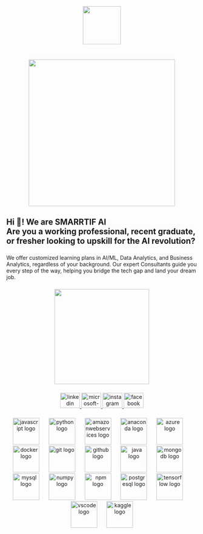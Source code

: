 
<!--
**smarrtifai/smarrtifai** is a ✨ _special_ ✨ repository because its `README.md` (this file) appears on your GitHub profile.

Here are some ideas to get you started:

- 🔭 I’m currently working on ...
- 🌱 I’m currently learning ...
- 👯 I’m looking to collaborate on ...
- 🤔 I’m looking for help with ...
- 💬 Ask me about ...
- 📫 How to reach me: ...
- 😄 Pronouns: ...
- ⚡ Fun fact: ...
-->
<div align="center">
  <img height="100" src="https://smarrtifai.com/wp-content/uploads/2024/09/Smarrtifai_FINAL_19th-Sept--600x600.png"  />
</div>

###

<br clear="both">

<div align="center">
  <img height="386" src="https://scontent.fdel3-4.fna.fbcdn.net/v/t39.30808-6/468056774_122130502670385943_747945816873995079_n.jpg?_nc_cat=108&ccb=1-7&_nc_sid=cc71e4&_nc_ohc=gXZrCkuJtGIQ7kNvwGO7ghf&_nc_oc=AdmoRzq8yXsgOH1fKRHLtY61elXfbSVbWPN3JNF6rBDIsstFR0UWqqOnGhnAYWdwIa8IHeGB7zRCKqOyRw5322Nu&_nc_zt=23&_nc_ht=scontent.fdel3-4.fna&_nc_gid=WC4HJCvLjJcqpx2J8ItTUg&oh=00_AYG1CelvG7s5MojrH16iQgLudav9adK9HpY_A8nYP__x4A&oe=67F6CD3C"  />
</div>

###

<h2 align="left">Hi 👋! We are SMARRTIF AI <br>Are you a working professional, recent graduate, or fresher looking to upskill for the AI revolution?</h2>

###

<p align="left">We offer customized learning plans in AI/ML, Data Analytics, and Business Analytics, regardless of your background. Our expert Consultants guide you every step of the way, helping you bridge the tech gap and land your dream job.</p>

###

<div align="center">
  <img height="250" src="https://i.imgflip.com/9ptpi2.gif"  />
</div>

###

<div align="center">
  <a href="https://www.linkedin.com/company/smarrtifai/" target="_blank">
    <img src="https://raw.githubusercontent.com/maurodesouza/profile-readme-generator/master/src/assets/icons/social/linkedin/default.svg" width="52" height="40" alt="linkedin logo"  />
  </a>
  <a href="contactus@smarrtifai.com" target="_blank">
    <img src="https://raw.githubusercontent.com/maurodesouza/profile-readme-generator/master/src/assets/icons/social/microsoft-outlook/default.svg" width="52" height="40" alt="microsoft-outlook logo"  />
  </a>
  <a href="https://www.instagram.com/smarrtifai/" target="_blank">
    <img src="https://raw.githubusercontent.com/maurodesouza/profile-readme-generator/master/src/assets/icons/social/instagram/default.svg" width="52" height="40" alt="instagram logo"  />
  </a>
  <a href="https://www.facebook.com/profile.php?id=61561647957729" target="_blank">
    <img src="https://raw.githubusercontent.com/maurodesouza/profile-readme-generator/master/src/assets/icons/social/facebook/default.svg" width="52" height="40" alt="facebook logo"  />
  </a>
</div>

###

<div align="center">
  <img src="https://cdn.jsdelivr.net/gh/devicons/devicon/icons/javascript/javascript-original.svg" height="70" alt="javascript logo"  />
  <img width="17" />
  <img src="https://cdn.jsdelivr.net/gh/devicons/devicon/icons/python/python-original.svg" height="70" alt="python logo"  />
  <img width="17" />
  <img src="https://cdn.jsdelivr.net/gh/devicons/devicon/icons/amazonwebservices/amazonwebservices-line-wordmark.svg" height="70" alt="amazonwebservices logo"  />
  <img width="17" />
  <img src="https://cdn.jsdelivr.net/gh/devicons/devicon/icons/anaconda/anaconda-original.svg" height="70" alt="anaconda logo"  />
  <img width="17" />
  <img src="https://cdn.jsdelivr.net/gh/devicons/devicon/icons/azure/azure-original.svg" height="70" alt="azure logo"  />
  <img width="17" />
  <img src="https://cdn.jsdelivr.net/gh/devicons/devicon/icons/docker/docker-original.svg" height="70" alt="docker logo"  />
  <img width="17" />
  <img src="https://cdn.jsdelivr.net/gh/devicons/devicon/icons/git/git-original.svg" height="70" alt="git logo"  />
  <img width="17" />
  <img src="https://cdn.jsdelivr.net/gh/devicons/devicon/icons/github/github-original.svg" height="70" alt="github logo"  />
  <img width="17" />
  <img src="https://cdn.jsdelivr.net/gh/devicons/devicon/icons/java/java-original.svg" height="70" alt="java logo"  />
  <img width="17" />
  <img src="https://cdn.jsdelivr.net/gh/devicons/devicon/icons/mongodb/mongodb-original.svg" height="70" alt="mongodb logo"  />
  <img width="17" />
  <img src="https://cdn.jsdelivr.net/gh/devicons/devicon/icons/mysql/mysql-original.svg" height="70" alt="mysql logo"  />
  <img width="17" />
  <img src="https://cdn.jsdelivr.net/gh/devicons/devicon/icons/numpy/numpy-original.svg" height="70" alt="numpy logo"  />
  <img width="17" />
  <img src="https://cdn.jsdelivr.net/gh/devicons/devicon/icons/npm/npm-original-wordmark.svg" height="70" alt="npm logo"  />
  <img width="17" />
  <img src="https://cdn.jsdelivr.net/gh/devicons/devicon/icons/postgresql/postgresql-original.svg" height="70" alt="postgresql logo"  />
  <img width="17" />
  <img src="https://cdn.jsdelivr.net/gh/devicons/devicon/icons/tensorflow/tensorflow-original.svg" height="70" alt="tensorflow logo"  />
  <img width="17" />
  <img src="https://cdn.jsdelivr.net/gh/devicons/devicon/icons/vscode/vscode-original.svg" height="70" alt="vscode logo"  />
  <img width="17" />
  <img src="https://cdn.simpleicons.org/kaggle/20BEFF" height="70" alt="kaggle logo"  />
</div>

###
